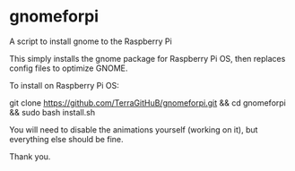 # gnomeforpi
A script to install gnome to the Raspberry Pi

This simply installs the gnome package for Raspberry Pi OS, then replaces config files to optimize GNOME.

To install on Raspberry Pi OS:

git clone https://github.com/TerraGitHuB/gnomeforpi.git && cd gnomeforpi && sudo bash install.sh

You will need to disable the animations yourself (working on it), but everything else should be fine. 

Thank you.
